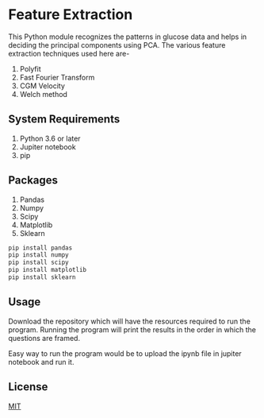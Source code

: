 # Feature Extraction

This Python module recognizes the patterns in glucose data and helps in deciding the principal components using PCA. The various feature extraction techniques used here are-
1. Polyfit
2. Fast Fourier Transform
3. CGM Velocity
4. Welch method

## System Requirements
1. Python 3.6 or later
2. Jupiter notebook
3. pip

## Packages
1. Pandas
2. Numpy
3. Scipy
4. Matplotlib
5. Sklearn



```bash
pip install pandas
pip install numpy
pip install scipy
pip install matplotlib
pip install sklearn
```

## Usage

Download the repository which will have the resources required to run the program. Running the program will print the results in the order in which the questions are framed.

Easy way to run the program would be to upload the ipynb file in jupiter notebook and run it.

## License
[MIT](https://choosealicense.com/licenses/mit/)
